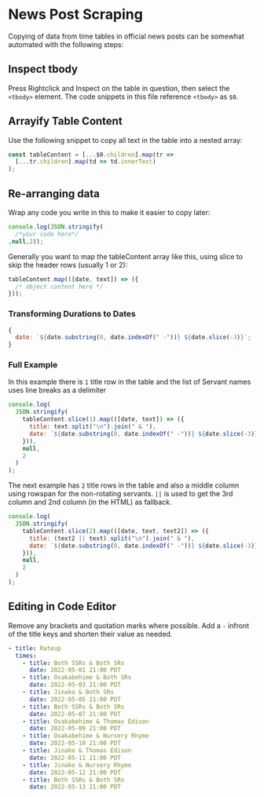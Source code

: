 # News Post Scraping

Copying of data from time tables in official news posts can be somewhat automated with the following steps:

## Inspect tbody

Press Rightclick and Inspect on the table in question, then select the `<tbody>` element. The code snippets in this file reference `<tbody>` as `$0`.

## Arrayify Table Content

Use the following snippet to copy all text in the table into a nested array:

```js
const tableContent = [...$0.children].map(tr =>
  [...tr.children].map(td => td.innerText)
);
```

## Re-arranging data

Wrap any code you write in this to make it easier to copy later:

```js
console.log(JSON.stringify(
  /*your code here*/
,null,2));
```

Generally you want to map the tableContent array like this, using slice to skip the header rows (usually 1 or 2):

```js
tableContent.map(([date, text]) => ({
  /* object content here */
}));
```

### Transforming Durations to Dates

```js
{
  date: `${date.substring(0, date.indexOf(" -"))} ${date.slice(-3)}`;
}
```

### Full Example

In this example there is `1` title row in the table and the list of Servant names uses line breaks as a delimiter

```js
console.log(
  JSON.stringify(
    tableContent.slice(1).map(([date, text]) => ({
      title: text.split("\n").join(" & "),
      date: `${date.substring(0, date.indexOf(" -"))} ${date.slice(-3)}`
    })),
    null,
    2
  )
);
```

The next example has `2` title rows in the table and also a middle column using rowspan for the non-rotating servants. `||` is used to get the 3rd column and 2nd column (in the HTML) as fallback.

```js
console.log(
  JSON.stringify(
    tableContent.slice(2).map(([date, text, text2]) => ({
      title: (text2 || text).split("\n").join(" & "),
      date: `${date.substring(0, date.indexOf(" -"))} ${date.slice(-3)}`
    })),
    null,
    2
  )
);
```

## Editing in Code Editor

Remove any brackets and quotation marks where possible. Add a `-` infront of the title keys and shorten their value as needed.

```yml
- title: Rateup
  times:
    - title: Both SSRs & Both SRs
      date: 2022-05-01 21:00 PDT
    - title: Osakabehime & Both SRs
      date: 2022-05-03 21:00 PDT
    - title: Jinako & Both SRs
      date: 2022-05-05 21:00 PDT
    - title: Both SSRs & Both SRs
      date: 2022-05-07 21:00 PDT
    - title: Osakabehime & Thomas Edison
      date: 2022-05-09 21:00 PDT
    - title: Osakabehime & Nursery Rhyme
      date: 2022-05-10 21:00 PDT
    - title: Jinako & Thomas Edison
      date: 2022-05-11 21:00 PDT
    - title: Jinako & Nursery Rhyme
      date: 2022-05-12 21:00 PDT
    - title: Both SSRs & Both SRs
      date: 2022-05-13 21:00 PDT
```
